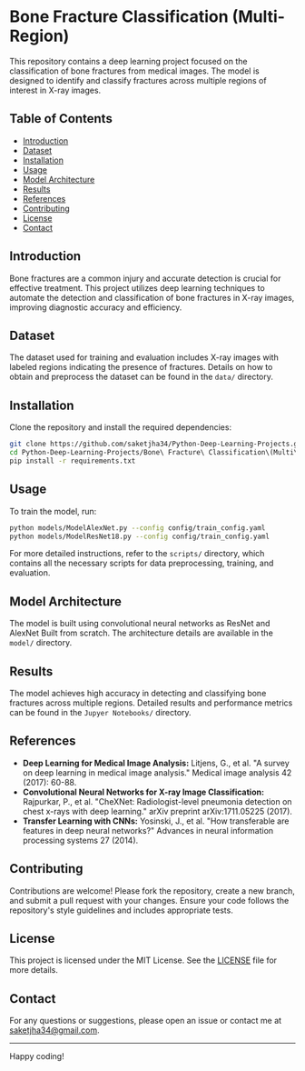 
# Bone Fracture Classification (Multi-Region)

This repository contains a deep learning project focused on the classification of bone fractures from medical images. The model is designed to identify and classify fractures across multiple regions of interest in X-ray images.

## Table of Contents

- [Introduction](#introduction)
- [Dataset](#dataset)
- [Installation](#installation)
- [Usage](#usage)
- [Model Architecture](#model-architecture)
- [Results](#results)
- [References](#references)
- [Contributing](#contributing)
- [License](#license)
- [Contact](#contact)

## Introduction

Bone fractures are a common injury and accurate detection is crucial for effective treatment. This project utilizes deep learning techniques to automate the detection and classification of bone fractures in X-ray images, improving diagnostic accuracy and efficiency.

## Dataset

The dataset used for training and evaluation includes X-ray images with labeled regions indicating the presence of fractures. Details on how to obtain and preprocess the dataset can be found in the `data/` directory.

## Installation

Clone the repository and install the required dependencies:

```bash
git clone https://github.com/saketjha34/Python-Deep-Learning-Projects.git
cd Python-Deep-Learning-Projects/Bone\ Fracture\ Classification\(Multi\ Region\)
pip install -r requirements.txt
```

## Usage

To train the model, run:

```bash
python models/ModelAlexNet.py --config config/train_config.yaml
python models/ModelResNet18.py --config config/train_config.yaml
```


For more detailed instructions, refer to the `scripts/` directory, which contains all the necessary scripts for data preprocessing, training, and evaluation.

## Model Architecture

The model is built using convolutional neural networks as ResNet and AlexNet Built from scratch. The architecture details are available in the `model/` directory.

## Results

The model achieves high accuracy in detecting and classifying bone fractures across multiple regions. Detailed results and performance metrics can be found in the `Jupyer Notebooks/` directory.

## References

- **Deep Learning for Medical Image Analysis:** Litjens, G., et al. "A survey on deep learning in medical image analysis." Medical image analysis 42 (2017): 60-88.
- **Convolutional Neural Networks for X-ray Image Classification:** Rajpurkar, P., et al. "CheXNet: Radiologist-level pneumonia detection on chest x-rays with deep learning." arXiv preprint arXiv:1711.05225 (2017).
- **Transfer Learning with CNNs:** Yosinski, J., et al. "How transferable are features in deep neural networks?" Advances in neural information processing systems 27 (2014).

## Contributing

Contributions are welcome! Please fork the repository, create a new branch, and submit a pull request with your changes. Ensure your code follows the repository's style guidelines and includes appropriate tests.

## License

This project is licensed under the MIT License. See the [LICENSE](../LICENSE) file for more details.

## Contact

For any questions or suggestions, please open an issue or contact me at saketjha34@gmail.com.

---

Happy coding!
```
